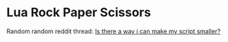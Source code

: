 # Lua Rock Paper Scissors

Random random reddit thread: [Is there a way i can make my script smaller?](https://www.reddit.com/r/lua/comments/1k83lvu/is_there_a_way_i_can_make_my_script_smaller/)
